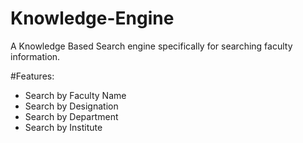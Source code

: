 Knowledge-Engine
================

A Knowledge Based Search engine specifically for searching faculty information.

#Features:
* Search by Faculty Name
* Search by Designation
* Search by Department
* Search by Institute
